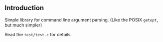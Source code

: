 ## Introduction

Simple library for command line argument parsing. (Like the POSIX `getopt`, but much simpler)

Read the `test/test.c` for details.

